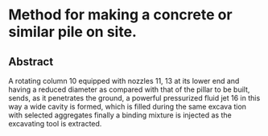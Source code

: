 # Method for making a concrete or similar pile on site.

## Abstract
A rotating column 10 equipped with nozzles 11, 13 at its lower end and having a reduced diameter as compared with that of the pillar to be built, sends, as it penetrates the ground, a powerful pressurized fluid jet 16 in this way a wide cavity is formed, which is filled during the same excava tion with selected aggregates finally a binding mixture is injected as the excavating tool is extracted.